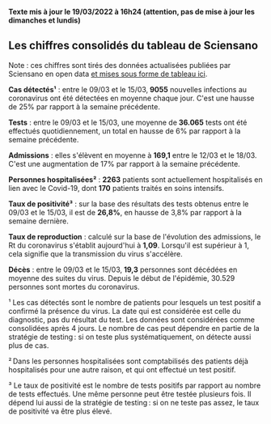 <strong>Texte mis à jour le 19/03/2022 à 16h24 (attention, pas de mise à jour les dimanches et lundis)</strong><h2>Les chiffres consolidés du tableau de Sciensano</h2><p>Note : ces chiffres sont tirés des données actualisées publiées par Sciensano en open data <a href='https://datastudio.google.com/embed/u/0/reporting/c14a5cfc-cab7-4812-848c-0369173148ab/page/ZwmOB_blank'>et mises sous forme de tableau ici</a>.<p><strong>Cas détectés¹</strong> : entre le 09/03 et le 15/03,<strong> 9055</strong> nouvelles infections au coronavirus ont été détectées en moyenne chaque jour. C'est une hausse de 25% par rapport à la semaine précédente.<p><strong>Tests</strong> : entre le 09/03 et le 15/03, une moyenne de<strong> 36.065</strong> tests ont été effectués quotidiennement, un total en hausse de 6% par rapport à la semaine précédente.<p><strong>Admissions</strong> : elles s'élèvent en moyenne à <strong> 169,1</strong> entre le 12/03 et le 18/03. C'est une augmentation de 17% par rapport à la semaine précédente.<p><strong>Personnes hospitalisées²</strong> : <strong>2263</strong> patients sont actuellement hospitalisés en lien avec le Covid-19, dont <strong>170</strong> patients traités en soins intensifs.<p><strong>Taux de positivité³</strong> : sur la base des résultats des tests obtenus entre le 09/03 et le 15/03, il est de <strong>26,8%</strong>, en hausse de 3,8% par rapport à la semaine dernière.<p><strong>Taux de reproduction</strong> : calculé sur la base de l'évolution des admissions, le Rt du coronavirus s'établit aujourd'hui à <strong>1,09</strong>. Lorsqu'il est supérieur à 1, cela signifie que la transmission du virus s'accélère.<p><strong>Décès</strong> : entre le 09/03 et le 15/03,<strong> 19,3</strong> personnes sont décédées en moyenne des suites du virus. Depuis le début de l'épidémie, 30.529 personnes sont mortes du coronavirus.<p>¹ Les cas détectés sont le nombre de patients pour lesquels un test positif a confirmé la présence du virus. La date qui est considérée est celle du diagnostic, pas du résultat du test. Les données sont considérées comme consolidées après 4 jours. Le nombre de cas peut dépendre en partie de la stratégie de testing : si on teste plus systématiquement, on détecte aussi plus de cas.<p>² Dans les personnes hospitalisées sont comptabilisés des patients déjà hospitalisés pour une autre raison, et qui ont effectué un test positif.<p>³ Le taux de positivité est le nombre de tests positifs par rapport au nombre de tests effectués. Une même personne peut être testée plusieurs fois. Il dépend lui aussi de la stratégie de testing : si on ne teste pas assez, le taux de positivité va être plus élevé.